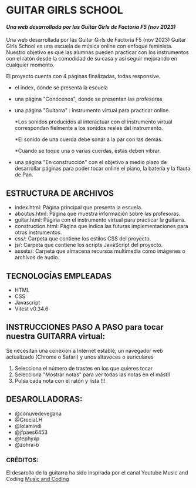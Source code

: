 # GUITAR GIRLS SCHOOL
#### _Una web desarrollada por las Guitar Girls de Factoría F5 (nov 2023)_

Una web desarrollada por las Guitar Girls de Factoría F5 (nov 2023)
Guitar Girls School es una escuela de música online con enfoque feminista. Nuestro objetivo es que las alumnas pueden practicar con los instrumentos con el ratón desde la comodidad de su casa y así seguir mejorando en cualquier momento.

El proyecto cuenta con 4 páginas finalizadas, todas responsive.
- el index, donde se presenta la escuela
- una página "Conócenos", donde se presentan las profesoras
- una página "Guitarra" : instrumento virtual para practicar online.
  
  *Los sonidos producidos al interactuar con el instrumento virtual correspondan fielmente a los sonidos reales del instrumento.
  
  *El sonido de una cuerda debe sonar a la par con las demás.
  
  *Cuando se toque una o varias cuerdas, éstas deben vibrar.          
- una página "En construcción" con el objetivo a medio plazo de desarrollar páginas para poder tocar online el piano, la batería y la flauta de Pan.

## ESTRUCTURA DE ARCHIVOS

+ index.html: Página principal que presenta la escuela.
+ aboutus.html: Página que muestra información sobre las profesoras.
+ guitar.html: Página con el instrumento virtual para practicar la guitarra.
+ construction.html: Página que indica las futuras implementaciones para otros instrumentos.
+ css/: Carpeta que contiene los estilos CSS del proyecto.
+ js/: Carpeta que contiene los scripts JavaScript del proyecto.
+ assets/: Carpeta que almacena recursos multimedia como imágenes o archivos de audio.


## TECNOLOGÍAS EMPLEADAS
+ HTML
+ CSS
+ Javascript
+ Vitest v0.34.6 


## INSTRUCCIONES PASO A PASO para tocar nuestra GUITARRA virtual:

Se necesitan una conexíon a Internet estable, un navegador web actualizado (Chrome o Safari) y unos altavoces o auriculares
1. Selecciona el número de trastes en los que quieres tocar
1. Selecciona "Mostrar notas" para ver todas las notas en el mástil
1. Pulsa cada nota con el ratón y lista !!!

## DESAROLLADORAS:
+ @conuvedevegana 
+ @GreciaLH 
+ @lolamindi
+ @jfpaes6453
+ @tephyxp
+ @zohra-b 




### CRÉDITOS:
El desarollo de la guitarra ha sido inspirada por el canal Youtube Music and Coding [Music and Coding](https://www.youtube.com/@MusicandCoding)
